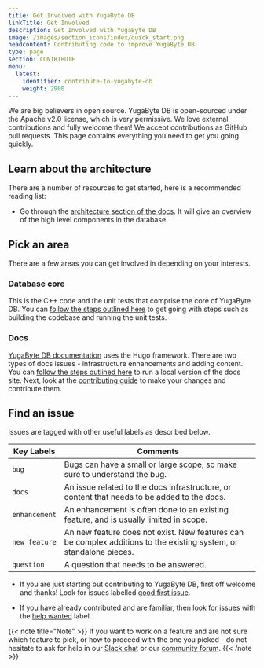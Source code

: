 ```yaml
---
title: Get Involved with YugaByte DB
linkTitle: Get Involved
description: Get Involved with YugaByte DB
image: /images/section_icons/index/quick_start.png
headcontent: Contributing code to improve YugaByte DB.
type: page
section: CONTRIBUTE
menu:
  latest:
    identifier: contribute-to-yugabyte-db
    weight: 2900
---
```


We are big believers in open source. YugaByte DB is open-sourced under the Apache v2.0 license, which is very permissive. We love external contributions and fully welcome them! We accept contributions as GitHub pull requests. This page contains everything you need to get you going quickly.


## Learn about the architecture

There are a number of resources to get started, here is a recommended reading list:

* Go through the [architecture section of the docs](https://docs.yugabyte.com/latest/architecture/). It will give an overview of the high level components in the database.

## Pick an area

There are a few areas you can get involved in depending on your interests.

### Database core

This is the C++ code and the unit tests that comprise the core of YugaByte DB. You can [follow the steps outlined here](database-core/checklist) to get going with steps such as building the codebase and running the unit tests.

### Docs

[YugaByte DB documentation](https://docs.yugabyte.com) uses the Hugo framework. There are two types of docs issues - infrastructure enhancements and adding content. You can [follow the steps outlined here](https://github.com/YugaByte/docs) to run a local version of the docs site. Next, look at the [contributing guide](https://github.com/YugaByte/docs/blob/master/CONTRIBUTING.md) to make your changes and contribute them.

## Find an issue


Issues are tagged with other useful labels as described below.

| Key Labels     |  Comments      |
| -------------- | -------------- |
| `bug`          | Bugs can have a small or large scope, so make sure to understand the bug. |
| `docs`         | An issue related to the docs infrastructure, or content that needs to be added to the docs. |
| `enhancement`  | An enhancement is often done to an existing feature, and is usually limited in scope. |
| `new feature`  | An new feature does not exist. New features can be complex additions to the existing system, or standalone pieces. |
| `question`     | A question that needs to be answered. |

* If you are just starting out contributing to YugaByte DB, first off welcome and thanks! Look for issues labelled [good first issue](https://github.com/YugaByte/yugabyte-db/issues?q=is%3Aopen+is%3Aissue+label%3A%22good+first+issue%22).

* If you have already contributed and are familiar, then look for issues with the [help wanted](https://github.com/YugaByte/yugabyte-db/issues?q=is%3Aopen+is%3Aissue+label%3A%22help+wanted%22) label.


{{< note title="Note" >}}
If you want to work on a feature and are not sure which feature to pick, or how to proceed with the one you picked - do not hesitate to ask for help in our [Slack chat](https://www.yugabyte.com/slack) or our [community forum](https://forum.yugabyte.com/).
{{< /note >}}
